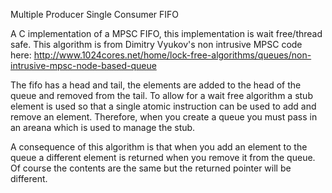 Multiple Producer Single Consumer FIFO

A C implementation of a MPSC FIFO, this implementation
is wait free/thread safe. This algorithm is from Dimitry
Vyukov's non intrusive MPSC code here:
  http://www.1024cores.net/home/lock-free-algorithms/queues/non-intrusive-mpsc-node-based-queue

The fifo has a head and tail, the elements are added
to the head of the queue and removed from the tail.
To allow for a wait free algorithm a stub element is used
so that a single atomic instruction can be used to add and
remove an element. Therefore, when you create a queue you
must pass in an areana which is used to manage the stub.

A consequence of this algorithm is that when you add an
element to the queue a different element is returned when
you remove it from the queue. Of course the contents are
the same but the returned pointer will be different.
